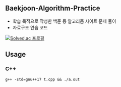 <h2>Baekjoon-Algorithm-Practice</h2>

- 학습 목적으로 작성한 백준 등 알고리즘 사이트 문제 풀이
- 자료구조 연습 코드

[![Solved.ac
프로필](http://mazassumnida.wtf/api/generate_badge?boj=jopemachine)](https://solved.ac/jopemachine)


<h2>Usage</h2>

### C++

```
g++ -std=gnu++17 t.cpp && ./a.out
```
